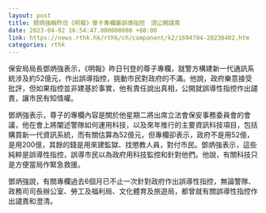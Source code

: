 ```yaml
---
layout: post
title: 鄧炳強稱昨日《明報》尊子專欄屬誤導指控　須公開譴責
date: 2023-04-02 16:54:47.000000000 +08:00
link: https://news.rthk.hk/rthk/ch/component/k2/1694704-20230402.htm
categories: rthk
---
```


保安局局長鄧炳強表示，《明報》昨日刊登的尊子專欄，就警方構建新一代通訊系統涉及約52億元，作出誤導指控，挑動市民對政府的不滿。他說，政府樂意接受批評，但如果指控並非建基於事實，他有責任說出真相，公開就誤導性指控作出譴責，讓市民有知情權。

鄧炳強表示，尊子的專欄內容是關於他星期二將出席立法會保安事務委員會的會議，他在會上將闡述警隊如何運用科技，以及來年推行的主要資訊科技項目，包括購買新一代資訊系統，而有關估算為52億元，但專欄卻表示，政府不是用52億，是用200億，其餘的錢是用來建監獄、找懲教人員，對付市民。鄧炳強表示，這些純粹是誤導性指控，誤導市民以為政府用科技監控和針對他們。他說，有關科技只是方便當局作緊急救援。

鄧炳強說，有關專欄過去6個月已不止一次針對政府作出誤導性指控，無論警隊、政務司司長辦公室、勞工及福利局、文化體育及旅遊局，都曾就有關誤導性指控作出譴責和澄清。
